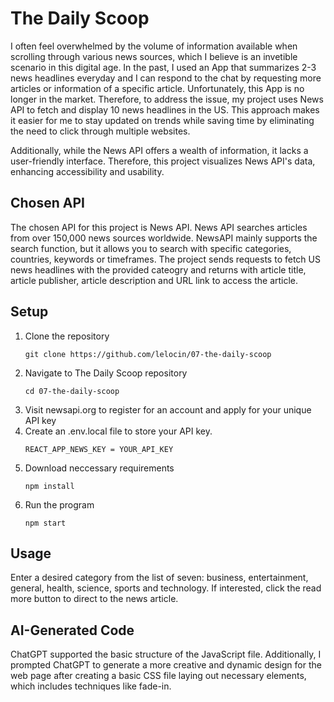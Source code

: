 # The Daily Scoop
I often feel overwhelmed by the volume of information available when scrolling through various news sources, which I believe is an invetible scenario in this digital age. In the past, I used an App that summarizes 2-3 news headlines everyday and I can respond to the chat by requesting more articles or information of a specific article. Unfortunately, this App is no longer in the market. Therefore, to address the issue, my project uses News API to fetch and display 10 news headlines in the US. This approach makes it easier for me to stay updated on trends while saving time by eliminating the need to click through multiple websites.

Additionally, while the News API offers a wealth of information, it lacks a user-friendly interface. Therefore, this project visualizes News API's data, enhancing accessibility and usability.

## Chosen API 
The chosen API for this project is News API. News API searches articles from over 150,000 news sources worldwide. NewsAPI mainly supports the search function, but it allows you to search with specific categories, countries, keywords or timeframes. The project sends requests to fetch US news headlines with the provided cateogry and returns with article title, article publisher, article description and URL link to access the article. 

## Setup 
1. Clone the repository
   ```
   git clone https://github.com/lelocin/07-the-daily-scoop
   ```
2. Navigate to The Daily Scoop repository
   ```
   cd 07-the-daily-scoop
   ```
3. Visit newsapi.org to register for an account and apply for your unique API key
4. Create an .env.local file to store your API key. 
   ```
   REACT_APP_NEWS_KEY = YOUR_API_KEY
   ```
5. Download neccessary requirements
   ```
   npm install
   ```
7. Run the program
   ```
   npm start
   ```
## Usage
Enter a desired category from the list of seven: business, entertainment, general, health, science, sports and technology. If interested, click the read more button to direct to the news article. 

## AI-Generated Code 
ChatGPT supported the basic structure of the JavaScript file. Additionally, I prompted ChatGPT to generate a more creative and dynamic design for the web page after creating a basic CSS file laying out necessary elements, which includes techniques like fade-in. 
